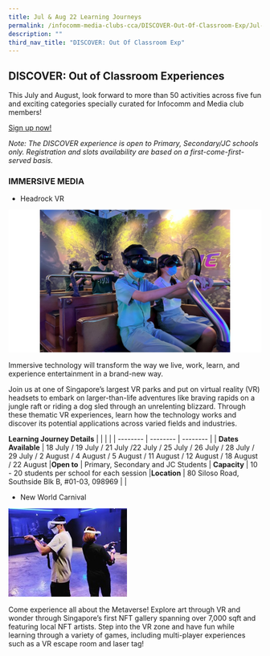 ```yaml
---
title: Jul & Aug 22 Learning Journeys
permalink: /infocomm-media-clubs-cca/DISCOVER-Out-Of-Classroom-Exp/Jul-Aug-22
description: ""
third_nav_title: "DISCOVER: Out Of Classroom Exp"
---
```

## DISCOVER: Out of Classroom Experiences

This July and August, look forward to more than 50 activities across five fun and exciting categories specially curated for Infocomm and Media club members!

[Sign up now!]()

<i>Note: The DISCOVER experience is open to Primary, Secondary/JC schools only. Registration and slots availability are based on a first-come-first-served basis.</i>

### IMMERSIVE MEDIA
* Headrock VR

![](/images/Icmclub/HRVR1.jpg)

Immersive technology will transform the way we live, work, learn, and experience entertainment in a brand-new way. 

Join us at one of Singapore’s largest VR parks and put on virtual reality (VR) headsets to embark on larger-than-life adventures like braving rapids on a jungle raft or riding a dog sled through an unrelenting blizzard. Through these thematic VR experiences, learn how the technology works and discover its potential applications across varied fields and industries. 

**Learning Journey Details**
|  |  | |
| -------- | -------- | -------- |
| **Dates Available**     | 18 July / 19 July /  21 July /22 July / 25 July / 26 July / 28 July / 29 July / 2 August / 4 August / 5 August /   11 August / 12 August / 18 August /  22 August
|**Open to** | Primary, Secondary and JC Students 
| **Capacity** | 10 - 20 students per school for each session
|**Location** | 80 Siloso Road, Southside Blk B, #01-03, 098969 |
|

* New World Carnival

![](/images/Icmclub/New%20World%20Carnival%201.jpg)

Come experience all about the Metaverse! Explore art through VR and wonder through Singapore’s first NFT gallery spanning over 7,000 sqft and featuring local NFT artists. Step into the VR zone and have fun while learning through a variety of games, including multi-player experiences such as a VR escape room and laser tag!
